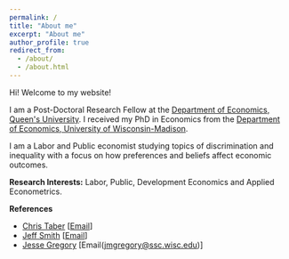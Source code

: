 ```yaml
---
permalink: /
title: "About me"
excerpt: "About me"
author_profile: true
redirect_from: 
  - /about/
  - /about.html
---
```


Hi! Welcome to my website!

I am a Post-Doctoral Research Fellow at the [Department of Economics, Queen's University](https://www.econ.queensu.ca/). I received my PhD in Economics from the [Department of Economics, University of Wisconsin-Madison](https://econ.wisc.edu/). 

I am a Labor and Public economist studying topics of discrimination and inequality with a focus on how preferences and beliefs affect economic outcomes. 

**Research Interests:**
  Labor, Public, Development Economics and Applied Econometrics.

**References**
  - [Chris Taber](https://www.ssc.wisc.edu/~ctaber/) [[Email](ctaber@ssc.wisc.edu)]
  - [Jeff Smith](https://sites.google.com/site/econjeffsmith/home) [[Email](econjeff@ssc.wisc.edu)]
  - [Jesse Gregory](https://www.ssc.wisc.edu/~jmgregory/) [Email(jmgregory@ssc.wisc.edu)]

